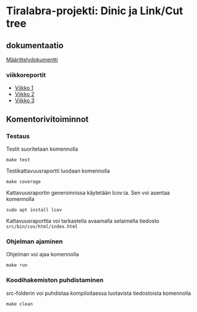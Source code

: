 # Tiralabra-projekti: Dinic ja Link/Cut tree
## dokumentaatio
[Määrittelydokumentti](https://github.com/anroysko/tiralabra/blob/master/doc/maarittely.md)
### viikkoreportit
* [Viikko 1](https://github.com/anroysko/tiralabra/blob/master/doc/weekly_reports/week1.md)
* [Viikko 2](https://github.com/anroysko/tiralabra/blob/master/doc/weekly_reports/week2.md)
* [Viikko 3](https://github.com/anroysko/tiralabra/blob/master/doc/weekly_reports/week3.md)

## Komentorivitoiminnot
### Testaus
Testit suoritetaan komennolla
```
make test
```
Testikattavuusraportti luodaan komennolla
```
make coverage
```
Kattavuusraportin generoinnissa käytetään lcov:ia. Sen voi asentaa komennolla
```
sudo apt install lcov
```
Kattavuusraporttia voi tarkastella avaamalla selaimella tiedosto `src/bin/cov/html/index.html`
### Ohjelman ajaminen
Ohjelman voi ajaa komennolla
```
make run
```
### Koodihakemiston puhdistaminen
src-folderin voi puhdistaa kompiloitaessa luotavista tiedostoista komennolla
```
make clean
```
